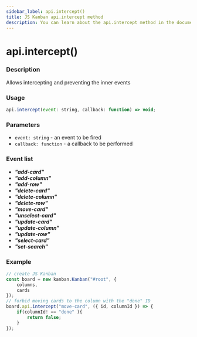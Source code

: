 ```yaml
---
sidebar_label: api.intercept()
title: JS Kanban api.intercept method
description: You can learn about the api.intercept method in the documentation of the JavaScript Kanban library. Browse developer guides and API reference, try out code examples and live demos.
---
```


# api.intercept()

### Description

Allows intercepting and preventing the inner events

### Usage

```js
api.intercept(event: string, callback: function) => void;
```

### Parameters

- `event: string` - an event to be fired
- `callback: function` - a callback to be performed

### Event list

- ***"add-card"***
- ***"add-column"***
- ***"add-row"***
- ***"delete-card"***
- ***"delete-column"***
- ***"delete-row"***
- ***"move-card"***
- ***"unselect-card"***
- ***"update-card"***
- ***"update-column"***
- ***"update-row"***
- ***"select-card"***
- ***"set-search"***

### Example

```jsx {7-11}
// create JS Kanban
const board = new kanban.Kanban("#root", {
	columns,
	cards
});
// forbid moving cards to the column with the "done" ID
board.api.intercept("move-card", ({ id, columnId }) => {
	if(columnId! == "done" ){
		return false;
	}
});
```
